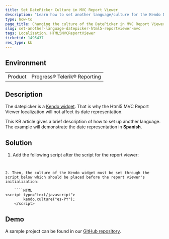```yaml
---
title: Set DatePicker Culture in MVC Report Viewer
description: "Learn how to set another language/culture for the Kendo DatePicker widget in MVC Report Viewer."
type: how-to
page_title: Changing the culture of the DatePicker in MVC Report Viewer
slug: set-another-language-datepicker-html5-reportviewer-mvc
tags: Localization, HTML5MVCReportViewer
ticketid: 1495437
res_type: kb
---
```


## Environment

<table>
	<tbody>
		<tr>
			<td>Product</td>
			<td>Progress® Telerik® Reporting</td>
		</tr>
	</tbody>
</table>


## Description

The datepicker is a [Kendo widget](https://docs.telerik.com/kendo-ui/controls/editors/datepicker/overview).
That is why the Html5 MVC Report Viewer localization will not affect its date representation.

This KB article gives a brief description of how to set up another language. The example will demonstrate the date representation in **Spanish**.

## Solution

1. Add the following script after the script for the report viewer:

	````HTML
<script src="http://kendo.cdn.telerik.com/{{kendosubsetversion}}/js/cultures/kendo.culture.es-PY.min.js"></script>
```` 

2. Then, the culture of the Kendo widget must be set through the script below which should be placed before the report viewer's initialization:

	````HTML
<script type="text/javascript">
		kendo.culture("es-PY");
	</script>
````


 ## Demo
 
 A sample project can be found in our [GitHub repository](https://github.com/telerik/reporting-samples/tree/master/Change%20of%20Culture%20of%20Kendo%20DatePicker%20in%20the%20HTML5%20MVC%20RV).

